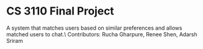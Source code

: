 # CS 3110 Final Project
A system that matches users based on similar preferences and allows matched users to chat.\ 
Contributors: Rucha Gharpure, Renee Shen, Adarsh Sriram
